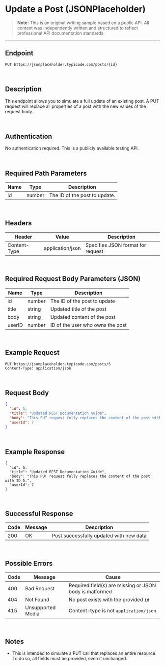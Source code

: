 
# Update a Post (JSONPlaceholder)
> **Note:** This is an original writing sample based on a public API. All content was independently written and structured to reflect professional API documentation standards.
---
## Endpoint

`PUT https://jsonplaceholder.typicode.com/posts/{id}`

<br>

## Description

This endpoint allows you to simulate a full update of an existing post. A PUT request will replace all properties of a post with the new values of the request body.

<br>

## Authentication

No authentication required. This is a publicly available testing API.

<br>

## Required Path Parameters

| Name | Type   | Description                     |
|------|--------|---------------------------------|
| id   | number | The ID of the post to update.   |

<br>

## Headers

| Header        | Value            | Description                             |
|---------------|------------------|-----------------------------------------|
| Content-Type  | application/json | Specifies JSON format for request       |

<br>

## Required Request Body Parameters (JSON)

| Name    | Type   | Description                           |
|---------|--------|---------------------------------------|
| id      | number | The ID of the post to update          |
| title   | string | Updated title of the post             |
| body    | string | Updated content of the post           |
| userID  | number | ID of the user who owns the post      |

<br>

## Example Request

```http
PUT https://jsonplaceholder.typicode.com/posts/5
Content-Type: application/json
```
<br>

## Request Body

```json
{
  "id": 5,
  "title": "Updated REST Documentation Guide",
  "body": "This PUT request fully replaces the content of the post with ID 5.",
  "userId": 7
}
```

<br>

## Example Response
```
{
  "id": 5,
  "title": "Updated REST Documentation Guide",
  "body": "This PUT request fully replaces the content of the post with ID 5.",
  "userId": 7
}
```
<br>

## Successful Response

| Code | Message | Description                             |
|------|---------|-----------------------------------------|
| 200  | OK      | Post successfully updated with new data |

<br>

## Possible Errors

| Code | Message            | Cause                                                        |
|------|--------------------|-------------------------------------------------------------|
| 400  | Bad Request        | Required field(s) are missing or JSON body is malformed     |
| 404  | Not Found          | No post exists with the provided `id`                       |
| 415  | Unsupported Media  | Content-type is not `application/json`                      |

<br>

## Notes
- This is intended to simulate a PUT call that replaces an entire resource.  To do so, all fields must be provided, even if unchanged.

